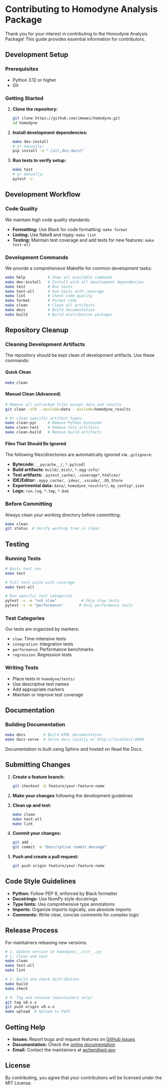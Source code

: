# Contributing to Homodyne Analysis Package

Thank you for your interest in contributing to the Homodyne Analysis Package! This guide provides essential information for contributors.

## Development Setup

### Prerequisites

- Python 3.12 or higher
- Git

### Getting Started

1. **Clone the repository:**
   ```bash
   git clone https://github.com/imewei/homodyne.git
   cd homodyne
   ```

2. **Install development dependencies:**
   ```bash
   make dev-install
   # or manually:
   pip install -e ".[all,dev,docs]"
   ```

3. **Run tests to verify setup:**
   ```bash
   make test
   # or manually:
   pytest -v
   ```

## Development Workflow

### Code Quality

We maintain high code quality standards:

- **Formatting:** Use Black for code formatting: `make format`
- **Linting:** Use flake8 and mypy: `make lint`
- **Testing:** Maintain test coverage and add tests for new features: `make test-all`

### Development Commands

We provide a comprehensive Makefile for common development tasks:

```bash
make help          # Show all available commands
make dev-install   # Install with all development dependencies
make test          # Run tests
make test-all      # Run tests with coverage
make lint          # Check code quality
make format        # Format code
make clean         # Clean all artifacts
make docs          # Build documentation
make build         # Build distribution packages
```

## Repository Cleanup

### Cleaning Development Artifacts

The repository should be kept clean of development artifacts. Use these commands:

#### Quick Clean
```bash
make clean
```

#### Manual Clean (Advanced)
```bash
# Remove all untracked files except data and results
git clean -xfd --exclude=data --exclude=homodyne_results

# Or clean specific artifact types:
make clean-pyc     # Remove Python bytecode
make clean-test    # Remove test artifacts  
make clean-build   # Remove build artifacts
```

#### Files That Should Be Ignored

The following files/directories are automatically ignored via `.gitignore`:

- **Bytecode:** `__pycache__/`, `*.py[cod]`
- **Build artifacts:** `build/`, `dist/`, `*.egg-info/`
- **Test artifacts:** `.pytest_cache/`, `.coverage*`, `htmlcov/`
- **IDE/Editor:** `.mypy_cache/`, `.idea/`, `.vscode/`, `.DS_Store`
- **Experimental data:** `data/`, `homodyne_results*/`, `my_config*.json`
- **Logs:** `run.log`, `*.tmp`, `*.bak`

### Before Committing

Always clean your working directory before committing:

```bash
make clean
git status  # Verify working tree is clean
```

## Testing

### Running Tests

```bash
# Basic test run
make test

# Full test suite with coverage
make test-all

# Run specific test categories
pytest -v -m "not slow"           # Skip slow tests
pytest -v -m "performance"       # Only performance tests
```

### Test Categories

Our tests are organized by markers:
- `slow`: Time-intensive tests
- `integration`: Integration tests
- `performance`: Performance benchmarks
- `regression`: Regression tests

### Writing Tests

- Place tests in `homodyne/tests/`
- Use descriptive test names
- Add appropriate markers
- Maintain or improve test coverage

## Documentation

### Building Documentation

```bash
make docs        # Build HTML documentation
make docs-serve  # Serve docs locally at http://localhost:8000
```

Documentation is built using Sphinx and hosted on Read the Docs.

## Submitting Changes

1. **Create a feature branch:**
   ```bash
   git checkout -b feature/your-feature-name
   ```

2. **Make your changes** following the development guidelines

3. **Clean up and test:**
   ```bash
   make clean
   make test-all
   make lint
   ```

4. **Commit your changes:**
   ```bash
   git add .
   git commit -m "Descriptive commit message"
   ```

5. **Push and create a pull request:**
   ```bash
   git push origin feature/your-feature-name
   ```

## Code Style Guidelines

- **Python:** Follow PEP 8, enforced by Black formatter
- **Docstrings:** Use NumPy style docstrings
- **Type hints:** Use comprehensive type annotations
- **Imports:** Organize imports logically, use absolute imports
- **Comments:** Write clear, concise comments for complex logic

## Release Process

For maintainers releasing new versions:

```bash
# 1. Update version in homodyne/__init__.py
# 2. Clean and test
make clean
make test-all
make lint

# 3. Build and check distribution
make build
make check

# 4. Tag and release (maintainers only)
git tag v0.x.x
git push origin v0.x.x
make upload  # Upload to PyPI
```

## Getting Help

- **Issues:** Report bugs and request features on [GitHub Issues](https://github.com/imewei/homodyne/issues)
- **Documentation:** Check the [online documentation](https://homodyne.readthedocs.io/)
- **Email:** Contact the maintainers at wchen@anl.gov

## License

By contributing, you agree that your contributions will be licensed under the MIT License.
